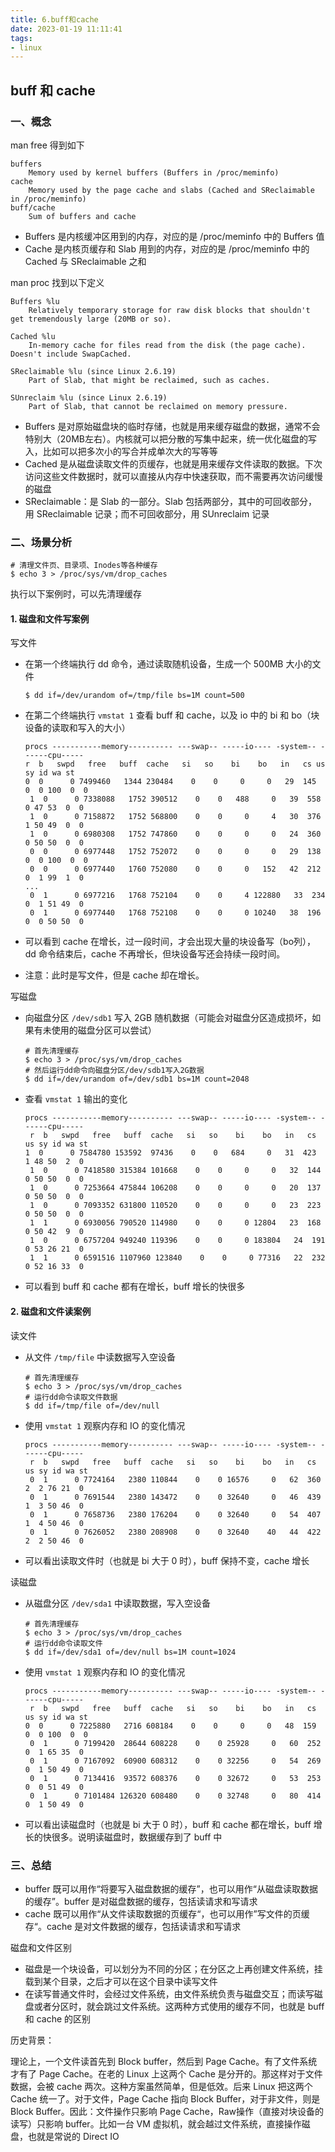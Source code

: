 ```yaml
---
title: 6.buff和cache
date: 2023-01-19 11:11:41
tags:
- linux
---
```


## buff 和 cache

### 一、概念

man free 得到如下

```
buffers
	Memory used by kernel buffers (Buffers in /proc/meminfo)
cache  
	Memory used by the page cache and slabs (Cached and SReclaimable in /proc/meminfo)
buff/cache
	Sum of buffers and cache
```

- Buffers 是内核缓冲区用到的内存，对应的是 /proc/meminfo 中的 Buffers 值
- Cache 是内核页缓存和 Slab 用到的内存，对应的是 /proc/meminfo 中的 Cached 与 SReclaimable 之和

 man proc 找到以下定义 

```
Buffers %lu
	Relatively temporary storage for raw disk blocks that shouldn't get tremendously large (20MB or so).

Cached %lu
	In-memory cache for files read from the disk (the page cache).  Doesn't include SwapCached.

SReclaimable %lu (since Linux 2.6.19)
	Part of Slab, that might be reclaimed, such as caches.

SUnreclaim %lu (since Linux 2.6.19)
	Part of Slab, that cannot be reclaimed on memory pressure.
```

- Buffers 是对原始磁盘块的临时存储，也就是用来缓存磁盘的数据，通常不会特别大（20MB左右）。内核就可以把分散的写集中起来，统一优化磁盘的写入，比如可以把多次小的写合并成单次大的写等等
- Cached 是从磁盘读取文件的页缓存，也就是用来缓存文件读取的数据。下次访问这些文件数据时，就可以直接从内存中快速获取，而不需要再次访问缓慢的磁盘
- SReclaimable：是 Slab 的一部分。Slab 包括两部分，其中的可回收部分，用 SReclaimable 记录；而不可回收部分，用 SUnreclaim 记录

### 二、场景分析

```
# 清理文件页、目录项、Inodes等各种缓存
$ echo 3 > /proc/sys/vm/drop_caches
```

执行以下案例时，可以先清理缓存

#### 1. 磁盘和文件写案例

写文件

- 在第一个终端执行 dd 命令，通过读取随机设备，生成一个 500MB 大小的文件

    ```
    $ dd if=/dev/urandom of=/tmp/file bs=1M count=500
    ```

- 在第二个终端执行 `vmstat 1` 查看 buff 和 cache，以及 io 中的 bi 和 bo（块设备的读取和写入的大小）

    ```
    procs -----------memory---------- ---swap-- -----io---- -system-- ------cpu-----
    r  b   swpd   free   buff  cache   si   so    bi    bo   in   cs us sy id wa st
    0  0      0 7499460   1344 230484    0    0     0     0   29  145  0  0 100  0  0
     1  0      0 7338088   1752 390512    0    0   488     0   39  558  0 47 53  0  0
     1  0      0 7158872   1752 568800    0    0     0     4   30  376  1 50 49  0  0
     1  0      0 6980308   1752 747860    0    0     0     0   24  360  0 50 50  0  0
     0  0      0 6977448   1752 752072    0    0     0     0   29  138  0  0 100  0  0
     0  0      0 6977440   1760 752080    0    0     0   152   42  212  0  1 99  1  0
    ...
     0  1      0 6977216   1768 752104    0    0     4 122880   33  234  0  1 51 49  0
     0  1      0 6977440   1768 752108    0    0     0 10240   38  196  0  0 50 50  0
    ```

- 可以看到 cache 在增长，过一段时间，才会出现大量的块设备写（bo列），dd 命令结束后，cache 不再增长，但块设备写还会持续一段时间。

- 注意：此时是写文件，但是 cache 却在增长。

写磁盘

- 向磁盘分区 `/dev/sdb1` 写入 2GB 随机数据（可能会对磁盘分区造成损坏，如果有未使用的磁盘分区可以尝试）

    ```
    # 首先清理缓存
    $ echo 3 > /proc/sys/vm/drop_caches
    # 然后运行dd命令向磁盘分区/dev/sdb1写入2G数据
    $ dd if=/dev/urandom of=/dev/sdb1 bs=1M count=2048
    ```

- 查看 `vmstat 1` 输出的变化

    ```
    procs -----------memory---------- ---swap-- -----io---- -system-- ------cpu-----
     r  b   swpd   free   buff  cache   si   so    bi    bo   in   cs us sy id wa st
    1  0      0 7584780 153592  97436    0    0   684     0   31  423  1 48 50  2  0
     1  0      0 7418580 315384 101668    0    0     0     0   32  144  0 50 50  0  0
     1  0      0 7253664 475844 106208    0    0     0     0   20  137  0 50 50  0  0
     1  0      0 7093352 631800 110520    0    0     0     0   23  223  0 50 50  0  0
     1  1      0 6930056 790520 114980    0    0     0 12804   23  168  0 50 42  9  0
     1  0      0 6757204 949240 119396    0    0     0 183804   24  191  0 53 26 21  0
     1  1      0 6591516 1107960 123840    0    0     0 77316   22  232  0 52 16 33  0
    ```

- 可以看到 buff 和 cache 都有在增长，buff 增长的快很多

#### 2. 磁盘和文件读案例

读文件

- 从文件 `/tmp/file` 中读数据写入空设备

    ```
    # 首先清理缓存
    $ echo 3 > /proc/sys/vm/drop_caches
    # 运行dd命令读取文件数据
    $ dd if=/tmp/file of=/dev/null
    ```

- 使用 `vmstat 1` 观察内存和 IO 的变化情况

    ```
    procs -----------memory---------- ---swap-- -----io---- -system-- ------cpu-----
     r  b   swpd   free   buff  cache   si   so    bi    bo   in   cs us sy id wa st
     0  1      0 7724164   2380 110844    0    0 16576     0   62  360  2  2 76 21  0
     0  1      0 7691544   2380 143472    0    0 32640     0   46  439  1  3 50 46  0
     0  1      0 7658736   2380 176204    0    0 32640     0   54  407  1  4 50 46  0
     0  1      0 7626052   2380 208908    0    0 32640    40   44  422  2  2 50 46  0
    ```

- 可以看出读取文件时（也就是 bi 大于 0 时），buff 保持不变，cache 增长

读磁盘

- 从磁盘分区 `/dev/sda1` 中读取数据，写入空设备

    ```
    # 首先清理缓存
    $ echo 3 > /proc/sys/vm/drop_caches
    # 运行dd命令读取文件
    $ dd if=/dev/sda1 of=/dev/null bs=1M count=1024
    ```

- 使用 `vmstat 1` 观察内存和 IO 的变化情况

    ```
    procs -----------memory---------- ---swap-- -----io---- -system-- ------cpu-----
     r  b   swpd   free   buff  cache   si   so    bi    bo   in   cs us sy id wa st
    0  0      0 7225880   2716 608184    0    0     0     0   48  159  0  0 100  0  0
     0  1      0 7199420  28644 608228    0    0 25928     0   60  252  0  1 65 35  0
     0  1      0 7167092  60900 608312    0    0 32256     0   54  269  0  1 50 49  0
     0  1      0 7134416  93572 608376    0    0 32672     0   53  253  0  0 51 49  0
     0  1      0 7101484 126320 608480    0    0 32748     0   80  414  0  1 50 49  0
    ```

- 可以看出读磁盘时（也就是 bi 大于 0 时），buff 和 cache 都在增长，buff 增长的快很多。说明读磁盘时，数据缓存到了 buff 中

### 三、总结

- buffer 既可以用作“将要写入磁盘数据的缓存”，也可以用作“从磁盘读取数据的缓存”。buffer 是对磁盘数据的缓存，包括读请求和写请求
- cache 既可以用作“从文件读取数据的页缓存“，也可以用作”写文件的页缓存“。cache 是对文件数据的缓存，包括读请求和写请求

磁盘和文件区别

- 磁盘是一个块设备，可以划分为不同的分区；在分区之上再创建文件系统，挂载到某个目录，之后才可以在这个目录中读写文件
- 在读写普通文件时，会经过文件系统，由文件系统负责与磁盘交互；而读写磁盘或者分区时，就会跳过文件系统。这两种方式使用的缓存不同，也就是 buff 和 cache 的区别

历史背景：

理论上，一个文件读首先到 Block buffer，然后到 Page Cache。有了文件系统才有了 Page Cache。在老的 Linux 上这两个 Cache 是分开的。那这样对于文件数据，会被 cache 两次。这种方案虽然简单，但是低效。后来 Linux 把这两个 Cache 统一了。对于文件，Page Cache 指向 Block Buffer，对于非文件，则是 Block Buffer。因此：文件操作只影响 Page Cache，Raw操作（直接对块设备的读写）只影响 buffer。比如一台 VM 虚拟机，就会越过文件系统，直接操作磁盘，也就是常说的 Direct IO 